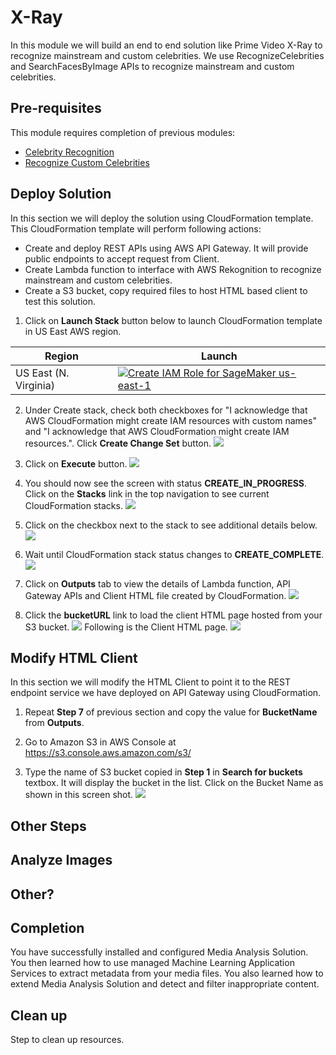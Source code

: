 # X-Ray
In this module we will build an end to end solution like Prime Video X-Ray to recognize mainstream and custom celebrities. We use RecognizeCelebrities and SearchFacesByImage APIs to recognize mainstream and custom celebrities.

## Pre-requisites
This module requires completion of previous modules:
 - [Celebrity Recognition](https://github.com/darwaishx/celebrity-recognition/tree/master/1-celebrity-recognition)
 - [Recognize Custom Celebrities](https://github.com/darwaishx/celebrity-recognition/tree/master/2-recognize-custom-celebrities)

## Deploy Solution
In this section we will deploy the solution using CloudFormation template. This CloudFormation template will perform following actions:

- Create and deploy REST APIs using AWS API Gateway. It will provide public endpoints to accept request from Client.
- Create Lambda function to interface with AWS Rekognition to recognize mainstream and custom celebrities.
- Create a S3 bucket, copy required files to host HTML based client to test this solution.

1. Click on **Launch Stack** button below to launch CloudFormation template in US East AWS region.

Region| Launch
------|-----
US East (N. Virginia) | [![Create IAM Role for SageMaker us-east-1](http://docs.aws.amazon.com/AWSCloudFormation/latest/UserGuide/images/cloudformation-launch-stack-button.png)](https://console.aws.amazon.com/cloudformation/home?region=us-east-1#/stacks/create/review?stackName=X-Ray&templateURL=https://s3.amazonaws.com/husbasit-dl-artifacts/AnalyzeImage.yaml)

2. Under Create stack, check both checkboxes for "I acknowledge that AWS CloudFormation might create IAM resources with custom names" and "I acknowledge that AWS CloudFormation might create IAM resources.". Click **Create Change Set** button.
![](assets/Cf1.png)

3. Click on **Execute** button.
![](assets/Cf2.png)

4. You should now see the screen with status **CREATE_IN_PROGRESS**. Click on the **Stacks** link in the top navigation to see current CloudFormation stacks.
![](assets/Cf3.png)

5. Click on the checkbox next to the stack to see additional details below.
![](assets/Cf4.png)

6. Wait until CloudFormation stack status changes to  **CREATE_COMPLETE**.
![](assets/Cf5.png)

7. Click on **Outputs** tab to view the details of Lambda function, API Gateway APIs and Client HTML file created by CloudFormation.
![](assets/Cf6.png)

8. Click the **bucketURL** link to load the client HTML page hosted from your S3 bucket.
![](assets/Cf7.png)
Following is the Client HTML page.
![](assets/ClientHtml1.png)

## Modify HTML Client
In this section we will modify the HTML Client to point it to the REST endpoint service we have deployed on API Gateway using CloudFormation.

1. Repeat **Step 7** of previous section and copy the value for **BucketName** from **Outputs**.

2. Go to Amazon S3 in AWS Console at https://s3.console.aws.amazon.com/s3/

3. Type the name of S3 bucket copied in **Step 1** in **Search for buckets** textbox. It will display the bucket in the list. Click on the Bucket Name as shown in this screen shot.
![](assets/ClientHtml2.png)

## Other Steps

## Analyze Images

## Other?

## Completion
You have successfully installed and configured Media Analysis Solution. You then learned how to use managed Machine Learning Application Services to extract metadata from your media files. You also learned how to extend Media Analysis Solution and detect and filter inappropriate content.

## Clean up
Step to clean up resources.
